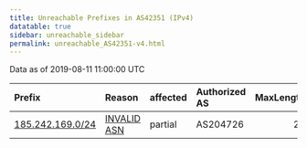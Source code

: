 ```yaml
---
title: Unreachable Prefixes in AS42351 (IPv4)
datatable: true
sidebar: unreachable_sidebar
permalink: unreachable_AS42351-v4.html
---
```


Data as of 2019-08-11 11:00:00 UTC


<div class="datatable-begin"></div>

| Prefix                                                     | Reason                                                                                                  | affected   | Authorized AS   |   MaxLength | Anchor                                         |   unreachable /24s |
|:-----------------------------------------------------------|:--------------------------------------------------------------------------------------------------------|:-----------|:----------------|------------:|:-----------------------------------------------|-------------------:|
| [185.242.169.0/24](https://stat.ripe.net/185.242.169.0/24) | [INVALID ASN](https://rpki-validator.ripe.net/announcement-preview?asn=AS42351&prefix=185.242.169.0/24) | partial    | AS204726        |          24 | [RIPE](unreachable_RIPE_NCC_RPKI_Root-v4.html) |                  1 |

<div class="datatable-end"></div>